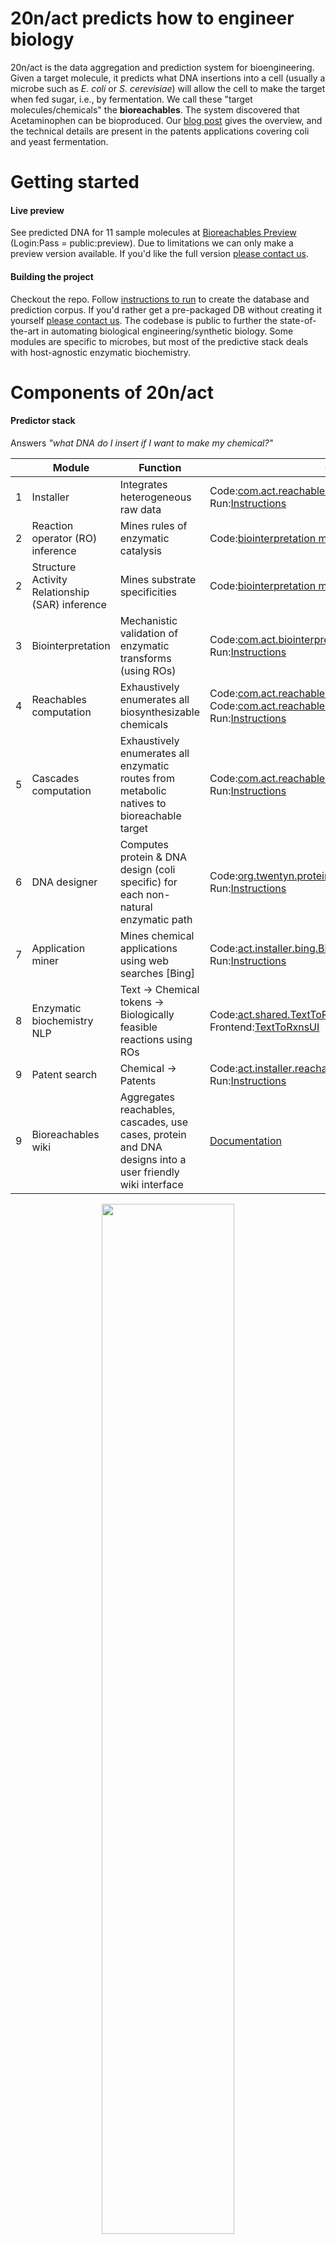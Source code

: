 
20n/act predicts how to engineer biology
===

20n/act is the data aggregation and prediction system for bioengineering. Given a target molecule, it predicts what DNA insertions into a cell (usually a microbe such as _E. coli_ or _S. cerevisiae_) will allow the cell to make the target when fed sugar, i.e., by fermentation. We call these "target molecules/chemicals" the __bioreachables__. The system discovered that Acetaminophen can be bioproduced. Our [blog post](http://20n.com/blog.html#bio-acetaminophen) gives the overview, and the technical details are present in the patents applications covering coli and yeast fermentation.

Getting started
===
#### Live preview
See predicted DNA for 11 sample molecules at [Bioreachables Preview](https://preview.bioreachables.com/) (Login:Pass = public:preview). Due to limitations we can only make a preview version available. If you'd like the full version [please contact us](mailto:act@20n.com?Subject=Purchase%20request%20for%20Enterprise%20Edition%20of%20Bioreachables%20Wiki).

#### Building the project
Checkout the repo. Follow [instructions to run](wikiServices#1-wiki-content-generation) to create the database and prediction corpus. If you'd rather get a pre-packaged DB without creating it yourself [please contact us](mailto:act@20n.com?Subject=Purchase%20request%20for%20pre-packaged%2020n-act%20DB.). The codebase is public to further the state-of-the-art in automating biological engineering/synthetic biology. Some modules are specific to microbes, but most of the predictive stack deals with host-agnostic enzymatic biochemistry.

Components of 20n/act
===

#### Predictor stack
Answers _"what DNA do I insert if I want to make my chemical?"_
  
  |   | Module | Function | Code |
  |---|---|---|---|
  | 1 | Installer | Integrates heterogeneous raw data | Code:[com.act.reachables.initdb](reachables/src/main/scala/initdb.scala) <br/>Run:[Instructions](wikiServices#create-an-act-db)
  | 2 | Reaction operator (RO) inference | Mines rules of enzymatic catalysis | Code:[biointerpretation module](reachables/src/main/java/com/act/biointerpretation)
  | 2 | Structure Activity Relationship (SAR) inference | Mines substrate specificities | Code:[biointerpretation module](reachables/src/main/java/com/act/biointerpretation)
  | 3 | Biointerpretation | Mechanistic validation of enzymatic transforms (using ROs) | Code:[com.act.biointerpretation.BiointerpretationDriver](reachables/src/main/java/com/act/biointerpretation/BiointerpretationDriver.java) <br> Run:[Instructions](wikiServices#run-biointerpretation)
  | 4 | Reachables computation | Exhaustively enumerates all biosynthesizable chemicals | Code:[com.act.reachables.reachables](reachables/src/main/scala/reachables.scala)<br>Code:[com.act.reachables.postprocess_reachables](reachables/src/main/scala/postprocess_reachables.scala)<br>Run:[Instructions](wikiServices#run-reachables-and-cascades)
  | 5 | Cascades computation | Exhaustively enumerates all enzymatic routes from metabolic natives to bioreachable target | Code:[com.act.reachables.cascades](reachables/src/main/scala/com/act/reachables/cascades.scala)<br>Run:[Instructions](wikiServices#run-reachables-and-cascades)
  | 6 | DNA designer | Computes protein & DNA design (coli specific) for each non-natural enzymatic path | Code:[org.twentyn.proteintodna.ProteinToDNADriver](reachables/src/main/java/org/twentyn/proteintodna/ProteinToDNADriver.java)<br>Run:[Instructions](wikiServices#building-dna-designs)
  | 7 | Application miner | Mines chemical applications using web searches [Bing] | Code:[act.installer.bing.BingSearcher](reachables/src/main/java/act/installer/bing/BingSearcher.java)<br>Run:[Instructions](wikiServices#augment-the-installer-with-bing-search-data)
  | 8 | Enzymatic biochemistry NLP | Text -> Chemical tokens -> Biologically feasible reactions using ROs | Code:[act.shared.TextToRxns](reachables/src/main/scala/act/shared/TextToRxns.scala)<br>Frontend:[TextToRxnsUI](reachables/src/main/r/TextToRxnsUI) |
  | 9 | Patent search | Chemical -> Patents | Code:[act.installer.reachablesexplorer.PatentFinder](reachables/src/main/java/act/installer/reachablesexplorer/PatentFinder.java)<br>Run:[Instructions](wikiServices#enrich-the-reachables-with-patents)
  | 9 | Bioreachables wiki | Aggregates reachables, cascades, use cases, protein and DNA designs into a user friendly wiki interface | [Documentation](wikiServices#2-new-wiki-instance-setup-steps)
  
  <p align="center"> <img width=65% src="http://20n.com/assets/video/making-apap-20n%3Aact-small.gif"> </p>

#### Analytics
Answers _"Is my bio-engineered cell doing what I want it to?"_  

  |   | Module | Function | Code |
  |---|---|---|---|
  | 1 | LCMS: Untargeted metabolomics | Deep-learnt signal processing to identify all chemical [side]effects of DNA engineering on cell | Code:[DeepLearningLcmsPeak](reachables/src/main/python/DeepLearningLcmsPeak)<br>Code:[com.act.lcms.UntargetedMetabolomics](reachables/src/main/scala/com/act/lcms/UntargetedMetabolomics.scala)
  | 2 | LCMS: Comparative visualization | Visualizing traces side-by-side from untargeted evaluation of over and underexpressed peaks | Doc:[LCMSDataVisualisation](reachables/src/main/r/LCMSDataVisualisation)

  <p align="center"> <img width=65% src="http://20n.com/assets/img/lcms-viz.png"> </p>
  
#### Unit economics of bioproduction
Answers _"Can I use bio-production to make this chemical at scale?"_  

  |   | Module | Function | Code
  |---|---|---|---|
  | 1 | Cost model: Manufacturing unit economics for large scale production | It backcalculates cell efficiency (yield, titers, productivity) objectives based on given COGS ($ per ton) of target chemical. From cell efficiency objectives it guesstimates the R&D investment (money and time) and ROI expectations | Code:[act.installer.bing.CostModel](reachables/src/main/scala/costmodel.scala)<br>Code (viz server):[costModelUI](reachables/src/main/r/costModelUI)<br>Source model:[XLS](http://20n.com/assets/spreadsheet/cost-model.xlsx)

License and Contributing
===
Code licensed under the GNU General Public License v3.0.
If an alternative license is desired, [please contact 20n](mailto:act@20n.com?Subject=Purchase%20request%20for%2020n-act%20codebase%20under%20commercial%20license).

Original Authors
===
* [Saurabh Srivastava](http://saurabh-srivastava.com/)
* [J. Christopher Anderson](https://www.linkedin.com/in/j-christopher-anderson-682b0594/)
* Mark T. Daly
* Michael Lampe
* Thomas Legrand
* Vijay Ramakrishnan
* Gil Goldshlager
* Nishant Kakar

